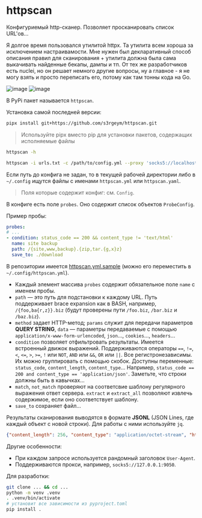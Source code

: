 # httpscan

Конфигуриемый http-сканер. Позволяет просканировать список URL'ов...

Я долгое время пользовался утилитой httpx. Та утилита всем хороша за исключением настраивамости. Мне нужен был декларативный способ описания правил для сканирования + утилита должна была сама выкачивать найденные бекапы, дампы и тп. От тех же разработчиков есть nuclei, но он решает немного другие вопросы, ну а главное - я не могу взять и просто переписать его, потому как там тонны кода на Go.

![image](https://github.com/s3rgeym/httpscan/assets/12753171/ac4e3c1b-0ae7-437b-bdef-ec8e62d0b640)
![image](https://github.com/s3rgeym/httpscan/assets/12753171/41177c5f-d502-4802-b6f7-390f9572e955)


В PyPi пакет называется `httpscan`.

Установка самой последней версии:

```bash
pipx install git+https://github.com/s3rgeym/httpscan.git
```
> Используйте pipx вместо pip для установки пакетов, содержащих исполняемые файлы

```bash
httpscan -h

httpscan -i urls.txt -c /path/to/config.yml --proxy 'socks5://localhost:1080' > results.json
```

Если путь до конфига не задан, то в текущей рабочей директории либо в `~/.config` ищутся файлы с именами `httpscan.yml` или `httpscan.yaml`.

> Поля которые содержит конфиг: см. `Config`.

В конфиге есть поле `probes`. Оно содержит список объектов `ProbeConfig`.

Пример пробы:

```yaml
probes:
# ...
- condition: status_code == 200 && content_type != 'text/html'
  name: site backup
  path: /{site,www,backup}.{zip,tar.{g,x}z}
  save_to: ./download
```

В репозитории имеется [httpscan.yml.sample](./httpscan.yml.sample) (можно его переместить в `~/.config/httpscan.yml`).

* Каждый элемент массива `probes` содержит обязательное поле `name` с именем пробы.
* `path` — это путь для подстановки к каждому URL. Путь поддерживает brace expansion как в BASH, например, `/{foo,ba{r,z}}.biz` (будут проверены пути `/foo.biz`, `/bar.biz` и `/baz.biz`).
* `method` задает HTTP-метод; `params` служит для передачи параметров **QUERY STRING**, `data` — параметры передаваемые с помощью `application/x-www-form-urlencoded`, `json`..., `cookies`..., `headers`...
* `condition` позволяет отфильтровать результаты. Имеется встроенный движок выражений. Поддерживаются операторы `==`, `!=`, `<`, `<=`, `>`, `>=`, `!` или `NOT`, `AND` или `&&`, `OR` или `||`. Все регистронезависимы. Их можно группировать с помощью скобок. Доступны переменные: `status_code`, `content_length`, `content_type`... Например, `status_code == 200 and content_type == 'application/json'`. Заметьте, что строки должны быть в кавычках...
* `match`, `not_match` проверяют на соответсвие шаблону регулярного выражения ответ сервера. `extract` и `extract_all` позволяют извлечь содержимое, если оно соответствует шаблону.
* `save_to` сохраняет файл...

Результаты сканирования выводятся в формате **JSONL** (JSON Lines, где каждый объект с новой строки). Для работы с ними используйте `jq`.

```json
{"content_length": 256, "content_type": "application/octet-stream", "http_version": "1.1", "probe_name": "git config", "response_headers": {"Connection": "close", "Content-Length": "256", "Date": "Sat, 06 Jul 2024 22:05:56 GMT", "Host": "127.0.0.1:8000"}, "status_code": 200, "status_reason": "OK", "url": "http://127.0.0.1:8000/.git/config"}
```

Другие особенности:

* При каждом запросе используется рандомный заголовок `User-Agent`.
* Поддерживаются прокси, например, `socks5://127.0.0.1:9050`.

Для разработки:

```bash
git clone ... && cd ...
python -m venv .venv
. .venv/bin/activate
# установит все зависимости из pyproject.toml
pip install .
```
